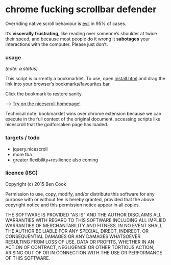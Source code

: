 # chrome fucking scrollbar defender

Overriding native scroll behaviour is [evil][0] in 95% of cases.

It’s **viscerally frustrating**, like reading over someone’s
shoulder at twice their speed, and because most people do it wrong it
**sabotages** your interactions with the computer. Please just don’t.

### usage

*(note: ⍺ status)*

This script is currently a bookmarklet. To use, open [install.html][2] and
drag the link into your browser’s bookmarks/favourites bar.

Click the bookmark to restore sanity.

--> [Try on the nicescroll homepage!][1]

Technical note: bookmarklet wins over chrome extension because we can 
execute in the full context of the original document, accessing scripts 
like nicescroll that the godforsaken page has loaded.

### targets / todo

- jquery.nicescroll
- more tba
- greater flexibility+resilience also coming


### licence (ISC)

Copyright (c) 2015 Ben Cook

Permission to use, copy, modify, and/or distribute this software for any purpose with or without fee is hereby granted, provided that the above copyright notice and this permission notice appear in all copies.

THE SOFTWARE IS PROVIDED "AS IS" AND THE AUTHOR DISCLAIMS ALL WARRANTIES WITH REGARD TO THIS SOFTWARE INCLUDING ALL IMPLIED WARRANTIES OF MERCHANTABILITY AND FITNESS. IN NO EVENT SHALL THE AUTHOR BE LIABLE FOR ANY SPECIAL, DIRECT, INDIRECT, OR CONSEQUENTIAL DAMAGES OR ANY DAMAGES WHATSOEVER RESULTING FROM LOSS OF USE, DATA OR PROFITS, WHETHER IN AN ACTION OF CONTRACT, NEGLIGENCE OR OTHER TORTIOUS ACTION, ARISING OUT OF OR IN CONNECTION WITH THE USE OR PERFORMANCE OF THIS SOFTWARE.


[0]: http://jordankoschei.com/why-scrolljacking-is-a-problem/
[1]: http://nicescroll.areaaperta.com/
[2]: https://htmlpreview.github.io/?https://github.com/blx/chrome-fucking-scrollbar-defender/blob/install/install.html
